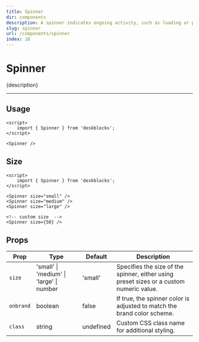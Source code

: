 ```yaml
---
title: Spinner
dir: components
description: A spinner indicates ongoing activity, such as loading or processing, providing users with immediate visual feedback.
slug: spinner
url: /components/spinner
index: 18
---
```


# Spinner

{description}

---

<script>
  import 'deskblocks/globalStyles';
</script>

## Usage

```svelte example hideScript hideFont
<script>
	import { Spinner } from 'deskblocks';
</script>

<Spinner />
```

## Size

```svelte example hideScript hideFont
<script>
	import { Spinner } from 'deskblocks';
</script>

<Spinner size="small" />
<Spinner size="medium" />
<Spinner size="large" />

<!-- custom size  -->
<Spinner size={50} />
```

## Props

| Prop      | Type                                     | Default   | Description                                                                             |
| --------- | ---------------------------------------- | --------- | --------------------------------------------------------------------------------------- |
| `size`    | 'small' \| 'medium' \| 'large' \| number | 'small'   | Specifies the size of the spinner, either using preset sizes or a custom numeric value. |
| `onbrand` | boolean                                  | false     | If true, the spinner color is adjusted to match the brand color scheme.                 |
| `class`   | string                                   | undefined | Custom CSS class name for additional styling.                                           |
